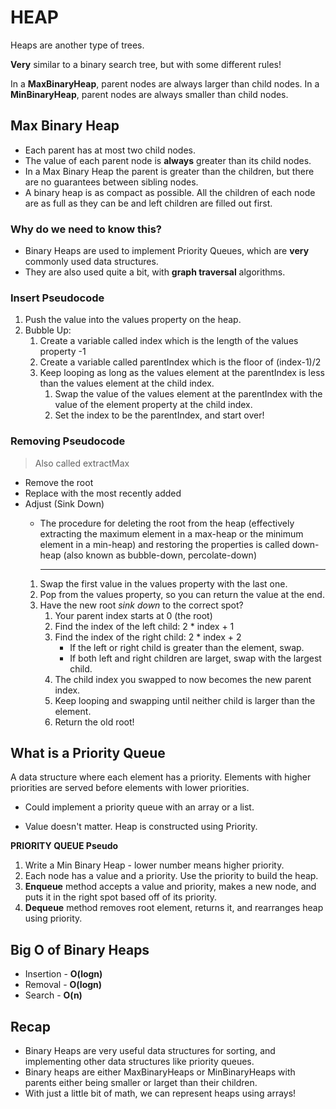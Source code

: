 # HEAP

Heaps are another type of trees.

**Very** similar to a binary search tree, but with some different rules!

In a **MaxBinaryHeap**, parent nodes are always larger than child nodes. In a **MinBinaryHeap**, parent nodes are always smaller than child nodes.

## Max Binary Heap
- Each parent has at most two child nodes.
- The value of each parent node is **always** greater than its child nodes.
- In a Max Binary Heap the parent is greater than the children, but there are no guarantees between sibling nodes.
- A binary heap is as compact as possible. All the children of each node are as full as they can be and left children are filled out first.

### Why do we need to know this?
- Binary Heaps are used to implement Priority Queues, which are **very** commonly used data structures.
- They are also used quite a bit, with **graph traversal** algorithms.

### **Insert Pseudocode**
1. Push the value into the values property on the heap.
2. Bubble Up:
    1. Create a variable called index which is the length of the values property -1
    2. Create a variable called parentIndex which is the floor of (index-1)/2
    3. Keep looping as long as the values element at the parentIndex is less than the values element at the child index.
        1. Swap the value of the values element at the parentIndex with the value of the element property at the child index.
        2. Set the index to be the parentIndex, and start over!

### **Removing Pseudocode**
> Also called extractMax
- Remove the root
- Replace with the most recently added
- Adjust (Sink Down) 
    - The procedure for deleting the root from the heap (effectively extracting the maximum element in a max-heap or the minimum element in a min-heap) and restoring the properties is called down-heap (also known as bubble-down, percolate-down)

        ---
    1. Swap the first value in the values property with the last one.
    2. Pop from the values property, so you can return the value at the end.
    3. Have the new root *sink down* to the correct spot?
        1. Your parent index starts at 0 (the root)
        2. Find the index of the left child: 2 * index + 1
        3. Find the index of the right child: 2 * index + 2
            - If the left or right child is greater than the element, swap.
            - If both left and right children are larget, swap with the largest child.
        4. The child index you swapped to now becomes the new parent index.
        5. Keep looping and swapping until neither child is larger than the element.
        6. Return the old root!
    
## What is a Priority Queue

A data structure where each element has a priority. Elements with higher priorities are served before elements with lower priorities.

- Could implement a priority queue with an array or a list.

- Value doesn't matter. Heap is constructed using Priority.

**PRIORITY QUEUE Pseudo**
1. Write a Min Binary Heap - lower number means higher priority.
2. Each node has a value and a priority. Use the priority to build the heap.
3. **Enqueue** method accepts a value and priority, makes a new node, and puts it in the right spot based off of its priority.
4. **Dequeue** method removes root element, returns it, and rearranges heap using priority.

## **Big O of Binary Heaps**
- Insertion - **O(logn)**
- Removal - **O(logn)**
- Search - **O(n)**

## **Recap**

- Binary Heaps are very useful data structures for sorting, and implementing other data structures like priority queues.
- Binary heaps are either MaxBinaryHeaps or MinBinaryHeaps with parents either being smaller or larget than their children.
- With just a little bit of math, we can represent heaps using arrays!